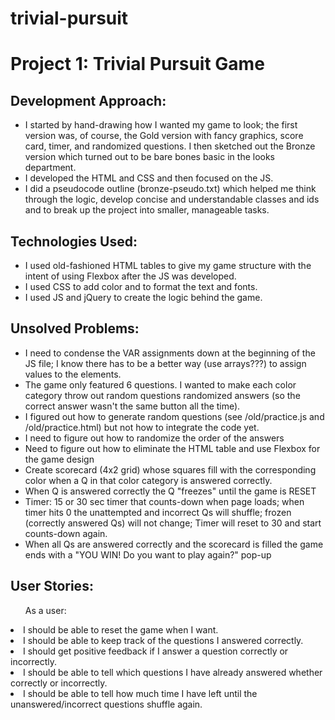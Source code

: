 # trivial-pursuit
<h1>Project 1: Trivial Pursuit Game</h1>

<h2>Development Approach:</h2>
  <ul>
    <li>I started by hand-drawing how I wanted my game to look;  the first version was, of course, the Gold version with fancy graphics, score card, timer, and randomized questions.  I then sketched out the Bronze version which turned out to be bare bones basic in the looks department.</li>
    <li>I developed the HTML and CSS and then focused on the JS.</li>
    <li>I did a pseudocode outline (bronze-pseudo.txt) which helped me think through the logic, develop concise and understandable classes and ids and to break up the project into smaller, manageable tasks.</li>
  </ul>

<h2>Technologies Used:</h2>
  <ul>
    <li>I used old-fashioned HTML tables to give my game structure with the intent of using Flexbox after the JS was developed.</li>
    <li>I used CSS to add color and to format the text and fonts.</li>
     <li>I used JS and jQuery to create the logic behind the game.</li>
  </ul>

<h2>Unsolved Problems:</h2>
  <ul>
    <li>I need to condense the VAR assignments down at the beginning of the JS file; I know there has to be a better way (use arrays???) to assign values to the elements.</li>
    <li>The game only featured 6 questions.  I wanted to make each color category throw out random questions randomized answers (so the correct answer wasn't the same button all the time).</li>
    <li>I figured out how to generate random questions (see /old/practice.js and /old/practice.html) but not how to integrate the code yet.</li>
    <li>I need to figure out how to randomize the order of the answers</li>
    <li>Need to figure out how to eliminate the HTML table and use Flexbox for the game design</li>
    <li>Create scorecard (4x2 grid) whose squares fill with the corresponding color when a Q in that color category is answered correctly.</li>
    <li>When Q is answered correctly the Q "freezes" until the game is RESET</li>
    <li>Timer: 15 or 30 sec timer that counts-down when page loads; when timer hits 0 the unattempted and incorrect Qs will shuffle; frozen (correctly answered Qs) will not change; Timer will reset to 30  and start counts-down again.</li>
    <li>When all Qs are answered correctly and the scorecard is filled the game ends with a "YOU WIN!  Do you want to play again?" pop-up</li>
  </ul>

<h2>User Stories:</h2>
  <ul>As a user:</ul>
    <li>I should be able to reset the game when I want.</li>
    <li>I should be able to keep track of the questions I answered correctly.</li>
    <li>I should get positive feedback if I answer a question correctly or incorrectly.</li>
    <li>I should be able to tell which questions I have already answered whether correctly or incorrectly.</li>
    <li>I should be able to tell how much time I have left until the unanswered/incorrect questions shuffle again.</li>
